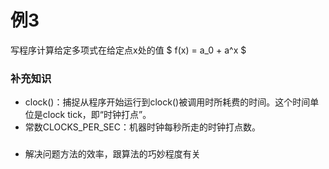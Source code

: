 # 例3 
  写程序计算给定多项式在给定点x处的值   $ f(x) = a_0 + a^x $

### 补充知识
  - clock()：捕捉从程序开始运行到clock()被调用时所耗费的时间。这个时间单位是clock tick，即“时钟打点”。
  - 常数CLOCKS_PER_SEC：机器时钟每秒所走的时钟打点数。

### 
  - 解决问题方法的效率，跟算法的巧妙程度有关